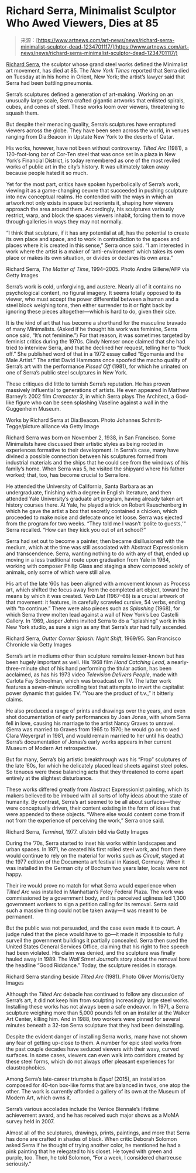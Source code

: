 <!--yml
category: 未分类
date: 2024-05-29 12:49:10
-->

# Richard Serra, Minimalist Sculptor Who Awed Viewers, Dies at 85

> 来源：[https://www.artnews.com/art-news/news/richard-serra-minimalist-sculptor-dead-1234701117/](https://www.artnews.com/art-news/news/richard-serra-minimalist-sculptor-dead-1234701117/)

[Richard Serra](https://www.artnews.com/t/richard-serra/), the sculptor whose grand steel works defined the Minimalist art movement, has died at 85\. The *New York Times* reported that Serra died on Tuesday at in his home in Orient, New York; the artist’s lawyer said that Serra had been battling pneumonia.

Serra’s sculptures defined a generation of art-making. Working on an unusually large scale, Serra crafted gigantic artworks that enlisted spirals, cubes, and cones of steel. These works loom over viewers, threatening to squash them.

But despite their menacing quality, Serra’s sculptures have enraptured viewers across the globe. They have been seen across the world, in venues ranging from Dia:Beacon in Upstate New York to the deserts of Qatar.

His works, however, have not been without controversy. *Tilted Arc* (1981), a 120-foot-long bar of Cor-Ten steel that was once set in a plaza in New York’s Financial District, is today remembered as one of the most reviled works of public art in the city’s history. It was ultimately taken away because people hated it so much.

Yet for the most part, critics have spoken hyperbolically of Serra’s work, viewing it as a game-changing oeuvre that succeeded in pushing sculpture into new conceptual realms. He contended with the ways in which an artwork not only exists in space but reorients it, shaping how viewers approach the area around them. Accordingly, his sculptures variously restrict, warp, and block the spaces viewers inhabit, forcing them to move through galleries in ways they may not normally.

“I think that sculpture, if it has any potential at all, has the potential to create its own place and space, and to work in contradiction to the spaces and places where it is created in this sense,” Serra once said. “I am interested in work where the artist is a maker of ‘anti-environment’ which takes its own place or makes its own situation, or divides or declares its own area.”

Richard Serra, *The Matter of Time*, 1994–2005. Photo Andre Gillene/AFP via Getty Images

Serra’s work is cold, unforgiving, and austere. Nearly all of it contains no psychological content, no figural imagery. It seems totally opposed to its viewer, who must accept the power differential between a human and a steel block weighing tons, then either surrender to it or fight back by ignoring these pieces altogether—which is hard to do, given their size.

It is the kind of art that has become a shorthand for the masculine bravado of many Minimalists. (Asked if he thought his work was feminine, Serra once said, “It’s not feminine.”) For that reason, it was sometimes targeted by feminist critics during the 1970s. Cindy Nemser once claimed that she had tried to interview Serra, and that he declined her request, telling her to “fuck off.” She published word of that in a 1972 essay called “Egomania and the Male Artist.” The artist David Hammons once spoofed the macho quality of Serra’s art with the performance *Pissed Off* (1981), for which he urinated on one of Serra’s public steel sculptures in New York.

These critiques did little to tarnish Serra’s reputation. He has proven massively influential to generations of artists. He even appeared in Matthew Barney’s 2002 film *Cremaster 3*, in which Serra plays The Architect, a God-like figure who can be seen splashing Vaseline against a wall in the Guggenheim Museum.

Works by Richard Serra at Dia:Beacon. Photo Johannes Schmitt-Tegge/picture alliance via Getty Image

Richard Serra was born on November 2, 1938, in San Francisco. Some Minimalists have discussed their artistic styles as being rooted in experiences formative to their development. In Serra’s case, many have divined a possible connection between his sculptures formed from industrial materials and the ships that he could see from the windows of his family’s home. When Serra was 5, he visited the shipyard where his father worked; that, too, has become crucial to Serra lore.

He attended the University of California, Santa Barbara as an undergraduate, finishing with a degree in English literature, and then attended Yale University’s graduate art program, having already taken art history courses there. At Yale, he played a trick on Robert Rauschenberg in which he gave the artist a box that secretly contained a chicken, which proceeded to make noise and defecate once let loose. Serra was ejected from the program for two weeks. “They told me I wasn’t ‘polite to guests,‘“ Serra recalled. “How can they kick you out of art school?”

Serra had set out to become a painter, then became disillusioned with the medium, which at the time was still associated with Abstract Expressionism and transcendence. Serra, wanting nothing to do with any of that, ended up moving in a less traditional route upon graduation from Yale in 1964, working with composer Philip Glass and staging a show composed solely of animals, only some of which were still alive.

His art of the late ’60s has been aligned with a movement known as Process art, which shifted the focus away from the completed art object, toward the means by which it was created. *Verb List* (1967–68) is a crucial artwork of that movement: it features, in carefully scrawled cursive, 54 verbs, ending with “to continue.” There were also pieces such as *Splashing* (1968), for which Serra threw molten lead against a wall of New York’s Leo Castelli Gallery. In 1969, Jasper Johns invited Serra to do a “splashing” work in his New York studio, as sure a sign as any that Serra’s star had fully ascended.

Richard Serra, *Gutter Corner Splash: Night Shift*, 1969/95. San Francisco Chronicle via Getty Images

Serra’s art in mediums other than sculpture remains lesser-known but has been hugely important as well. His 1968 film *Hand Catching Lead*, a nearly-three-minute shot of his hand performing the titular action, has been acclaimed, as has his 1973 video *Television Delivers People*, made with Carlota Fay Schoolman, which was broadcast on TV. The latter work features a seven-minute scrolling text that attempts to invert the capitalist power dynamic that guides TV. “You are the product of t.v.,” it bitterly claims.

He also produced a range of prints and drawings over the years, and even shot documentation of early performances by Joan Jonas, with whom Serra fell in love, causing his marriage to the artist Nancy Graves to unravel. (Serra was married to Graves from 1965 to 1970; he would go on to wed Clara Weyergraf in 1981, and would remain married to her until his death.) Serra’s documentation of Jonas’s early works appears in her current Museum of Modern Art retrospective.

But for many, Serra’s big artistic breakthrough was his “Prop” sculptures of the late ’60s, for which he delicately placed lead sheets against steel poles. So tenuous were these balancing acts that they threatened to come apart entirely at the slightest disturbance.

These works differed greatly from Abstract Expressionist painting, which its makers believed to be imbued with all sorts of lofty ideas about the state of humanity. By contrast, Serra’s art seemed to be all about surfaces—they were conceptually driven, their content existing in the form of ideas that were appended to these objects. “Where else would content come from if not from the experience of perceiving the work,” Serra once said.

Richard Serra, *Terminal*, 1977. ullstein bild via Getty Images

During the ’70s, Serra started to inset his works within landscapes and urban spaces. In 1971, he created his first rolled steel work, and from there would continue to rely on the material for works such as *Circuit*, staged at the 1977 edition of the Documenta art festival in Kassel, Germany. When it was installed in the German city of Bochum two years later, locals were not happy.

Their ire would prove no match for what Serra would experience when *Tilted Arc* was installed in Manhattan’s Foley Federal Plaza. The work was commissioned by a government body, and its perceived ugliness led 1,300 government workers to sign a petition calling for its removal. Serra said such a massive thing could not be taken away—it was meant to be permanent.

But the public was not persuaded, and the case even made it to court. A judge ruled that the piece would have to go—it made it impossible to fully surveil the government buildings it partially concealed. Serra then sued the United States General Services Office, claiming that his right to free speech had been violated. His claim was denied, and the sculpture was finally hauled away in 1989\. The *Wall Street Journal*’s story about the removal bore the headline “Good Riddance.” Today, the sculpture resides in storage.

Richard Serra standing beside *Tilted Arc* (1981). Photo Oliver Morris/Getty Images

Although the *Tilted Arc* debacle has continued to follow any discussion of Serra’s art, it did not keep him from sculpting increasingly large steel works. Installing these works has not always been a safe endeavor. In 1971, a Serra sculpture weighing more than 5,000 pounds fell on an installer at the Walker Art Center, killing him. And in 1988, two workers were pinned for several minutes beneath a 32-ton Serra sculpture that they had been deinstalling.

Despite the evident danger of installing Serra works, many have not shown any fear of getting up-close to them. A number for epic steel works from the past couple decades have seduced viewers with their wavy, curved surfaces. In some cases, viewers can even walk into corridors created by these steel forms, which do not always offer pleasant experiences for claustrophobics.

Among Serra’s late-career triumphs is *Equal* (2015), an installation composed for 40-ton box-like forms that are balanced in twos, one atop the other. The work is currently afforded a gallery of its own at the Museum of Modern Art, which owns it.

Serra’s various accolades include the Venice Biennale’s lifetime achievement award, and he has received such major shows as a MoMA survey held in 2007.

Almost all of the sculptures, drawings, prints, paintings, and more that Serra has done are crafted in shades of black. When critic Deborah Solomon asked Serra if he thought of trying another color, he mentioned he had a pink painting that he relegated to his closet. He toyed with green and purple, too. Then, he told Solomon, “For a week, I considered chartreuse seriously.”